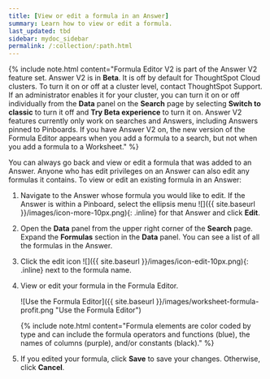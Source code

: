 ```yaml
---
title: [View or edit a formula in an Answer]
summary: Learn how to view or edit a formula.
last_updated: tbd
sidebar: mydoc_sidebar
permalink: /:collection/:path.html
---
```


{% include note.html content="Formula Editor V2 is part of the Answer V2 feature set. Answer V2 is in <strong>Beta</strong>. It is off by default for ThoughtSpot Cloud clusters. To turn it on or off at a cluster level, contact ThoughtSpot Support. If an administrator enables it for your cluster, you can turn it on or off individually from the <strong>Data</strong> panel on the <strong>Search</strong> page by selecting <strong>Switch to classic</strong> to turn it off and <strong>Try Beta experience</strong> to turn it on. Answer V2 features currently only work on searches and Answers, including Answers pinned to Pinboards. If you have Answer V2 on, the new version of the Formula Editor appears when you add a formula to a search, but not when you add a formula to a Worksheet." %}

You can always go back and view or edit a formula that was added to an Answer. Anyone who has edit privileges on an Answer can also edit any formulas it contains. To view or edit an existing formula in an Answer:

1. Navigate to the Answer whose formula you would like to edit. If the Answer is within a Pinboard, select the ellipsis menu ![]({{ site.baseurl }}/images/icon-more-10px.png){: .inline} for that Answer and click **Edit**.

3. Open the **Data** panel from the upper right corner of the **Search** page. Expand the **Formulas** section in the **Data** panel. You can see a list of all the formulas in the Answer.

4. Click the edit icon ![]({{ site.baseurl }}/images/icon-edit-10px.png){: .inline} next to the formula name.

5. View or edit your formula in the Formula Editor.

     ![Use the Formula Editor]({{ site.baseurl }}/images/worksheet-formula-profit.png "Use the Formula Editor")

    {% include note.html content="Formula elements are color coded by type and can include the formula operators and functions (blue), the names of columns (purple), and/or constants (black)." %}

6. If you edited your formula, click **Save** to save your changes. Otherwise, click **Cancel**.
